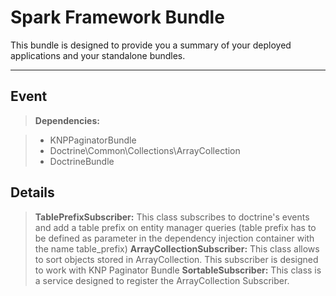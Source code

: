 Spark Framework Bundle
======================


This bundle is designed to provide you a summary of your deployed applications and your standalone bundles.  

----------

Event
-----
> **Dependencies:**

   > - KNPPaginatorBundle
   > - Doctrine\Common\Collections\ArrayCollection
   > - DoctrineBundle

Details
--------
> **TablePrefixSubscriber:**
This class subscribes to doctrine's events and add a table prefix on entity manager queries (table prefix has to be defined as parameter in the dependency injection container with the name table_prefix) 
> **ArrayCollectionSubscriber:**
This class allows to sort objects stored in ArrayCollection. This subscriber is designed to work with KNP Paginator Bundle
> **SortableSubscriber:**
This class is a service designed to register the ArrayCollection Subscriber.